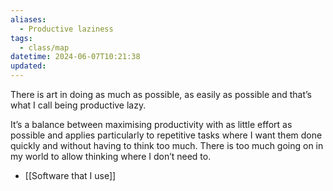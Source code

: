 ```yaml
---
aliases:
  - Productive laziness
tags:
  - class/map
datetime: 2024-06-07T10:21:38
updated: 
---
```

There is art in doing as much as possible, as easily as possible and that’s what I call being productive lazy.

It’s a balance between maximising productivity with as little effort as possible and applies particularly to repetitive tasks where I want them done quickly and without having to think too much. There is too much going on in my world to allow thinking where I don’t need to.

- [[Software that I use]]